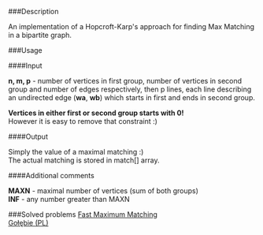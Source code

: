 ###Description

An implementation of a Hopcroft-Karp's approach for finding Max Matching in a bipartite graph. 

###Usage

####Input

<b>n, m, p</b> - number of vertices in first group, number of vertices in second group and number of edges respectively, then p lines, each line describing an undirected edge (<b>wa</b>, <b>wb</b>) which starts in first and ends in second group.<br>

<b>Vertices in either first or second group starts with 0!</b> <br>
However it is easy to remove that constraint :)


####Output

Simply the value of a maximal matching :) <br> The actual matching is stored in match[] array.  

####Additional comments

<b>MAXN</b> - maximal number of vertices (sum of both groups) <br>
<b>INF</b>  - any number greater than MAXN <br>


###Solved problems
[Fast Maximum Matching](http://www.spoj.com/problems/MATCHING/) <br>
[Gołębie (PL)](http://pl.spoj.com/problems/GOLEBIE/) <br>
